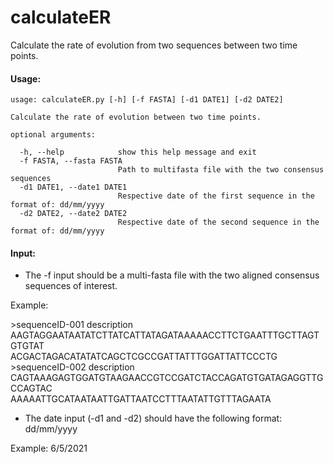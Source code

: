 # calculateER
Calculate the rate of evolution from two sequences between two time points.

#### Usage:
```
usage: calculateER.py [-h] [-f FASTA] [-d1 DATE1] [-d2 DATE2]

Calculate the rate of evolution between two time points.

optional arguments:

  -h, --help            show this help message and exit
  -f FASTA, --fasta FASTA
                        Path to multifasta file with the two consensus sequences
  -d1 DATE1, --date1 DATE1
                        Respective date of the first sequence in the format of: dd/mm/yyyy
  -d2 DATE2, --date2 DATE2
                        Respective date of the second sequence in the format of: dd/mm/yyyy
```

#### Input:

* The -f input should be a multi-fasta file with the two aligned consensus sequences of interest. 

Example:

\>sequenceID-001 description \
AAGTAGGAATAATATCTTATCATTATAGATAAAAACCTTCTGAATTTGCTTAGTGTGTAT \
ACGACTAGACATATATCAGCTCGCCGATTATTTGGATTATTCCCTG \
\>sequenceID-002 description \
CAGTAAAGAGTGGATGTAAGAACCGTCCGATCTACCAGATGTGATAGAGGTTGCCAGTAC \
AAAAATTGCATAATAATTGATTAATCCTTTAATATTGTTTAGAATA

* The date input (-d1 and -d2) should have the following format:
dd/mm/yyyy

Example:
6/5/2021
